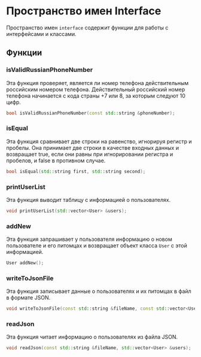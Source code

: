 
# Пространство имен Interface

Пространство имен `interface` содержит функции для работы с интерфейсами и классами.

## Функции

### isValidRussianPhoneNumber

Эта функция проверяет, является ли номер телефона действительным российским номером телефона. Действительный российский номер телефона начинается с кода страны +7 или 8, за которым следуют 10 цифр.

```cpp
bool isValidRussianPhoneNumber(const std::string &phoneNumber);
```

### isEqual

Эта функция сравнивает две строки на равенство, игнорируя регистр и пробелы. Она принимает две строки в качестве входных данных и возвращает true, если они равны при игнорировании регистра и пробелов, и false в противном случае.

```cpp
bool isEqual(std::string first, std::string second);
```

### printUserList

Эта функция выводит таблицу с информацией о пользователях.

```cpp
void printUserList(std::vector<User> &users);
```

### addNew

Эта функция запрашивает у пользователя информацию о новом пользователе и его питомцах и возвращает объект класса `User` с этой информацией.

```cpp
User addNew();
```

### writeToJsonFile

Эта функция записывает данные о пользователях и их питомцах в файл в формате JSON.

```cpp
void writeToJsonFile(const std::string &fileName, const std::vector<User> &users);
```

### readJson

Эта функция читает информацию о пользователях из файла JSON.

```cpp
void readJson(const std::string &fileName, std::vector<User> &users);
```